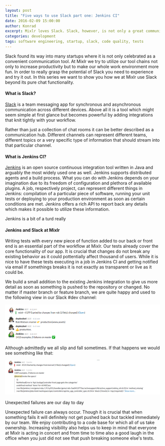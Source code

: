 ```yaml
---
layout: post
title: "Five ways to use Slack part one: Jenkins CI"
date: 2016-02-09 15:00:00
author: Konrad
excerpt: Mixlr loves Slack. Slack, however, is not only a great communication tool but a real productivity booster. In this series we want to show you how we utilize Slack to create a vibrant and informative workspace.
categories: development
tags: software engineering, startup, slack, code quality, tests
---
```


Slack found its way into many startups where it is not only celebrated as a convenient communication tool. At Mixlr we try to utilize our tool chains not only to increase productivity but to make our whole work environment more fun. In order to really grasp the potential of Slack you need to experience and try it out. In this series we want to show you how we at Mixlr use Slack beyond its pure chat functionality.

#### What is Slack?

[Slack](http://slack.com/) is a team messaging app for synchronous and asynchronous communication across different devices. Above all it is a tool which might seem simple at first glance but becomes powerful by adding integrations that knit tightly with your workflow.

Rather than just a collection of chat rooms it can be better described as a communication hub. Different channels can represent different teams, different topics or a very specific type of information that should stream into that particular channel.

#### What is Jenkins CI?

[Jenkins](https://jenkins-ci.org/) is an open source continuous integration tool written in Java and arguably the most widely used one as well. Jenkins supports distributed agents and a build process. What you can do with Jenkins depends on your imagination due to its freedom of configuration and plethora of available plugins. A job, respectively project, can represent different things in Jenkins: compilation of a particular piece of software, running your unit tests or deploying to your production environment as soon as certain conditions are met. Jenkins offers a rich API to report back any details which makes it possible to utilize these information.

Jenkins is a bit of a turd really

#### Jenkins and Slack at Mixlr

Writing tests with every new piece of function added to our back or front end is an essential part of the workflow at Mixlr. Our tests already cover the core functionality of our app. It is crucial that changes do not break any existing behavior as it could pottentially affect thousand of users. While it is nice to have these tests executing in a job in Jenkins CI and getting notified via email if somethings breaks it is not exactly as transparent or live as it could be.

We build a small addition to the existing Jenkins integration to give us more detail as soon as something is pushed to the repository or changed. No matter if master branch or feature branch, we are quite happy and used to the following view in our Slack #dev channel:

![All tests are passing and Jenkins post that into Slack](/images/jenkins-passing.png)

Although admittedly we all slip and fall sometimes. If that happens we would see something like that:

![Tests got broken and Jenkins post that into Slack mentioning the culprit](/images/jenkins-failing.png)

Unexpected failures are our day to day

Unexpected failure can always occur. Though it is crucial that when something fails it will definitely not get pushed back but tackled immediately by our team. We enjoy contributing to a code base for which all of us take ownership. Increasing visibility also helps us to keep in mind that everyone at Mixlr is acting in concert and from time to time also a good laugh in the office when you just did not see that push breaking someone else's tests.
